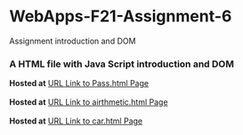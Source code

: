 # WebApps-F21-Assignment-6
Assignment introduction  and DOM
### A HTML file with Java Script introduction  and DOM
**Hosted at**
[URL Link to Pass.html Page](https://44-563-webapps-f21.github.io/webapps-f21-assignment-6-nithinreddykumbham888/pass.html)<br><br>
**Hosted at**
[URL Link to airthmetic.html Page](https://44-563-webapps-f21.github.io/webapps-f21-assignment-6-nithinreddykumbham888/airthmetic.html)<br><br>
**Hosted at**
[URL Link to car.html Page](https://44-563-webapps-f21.github.io/webapps-f21-assignment-6-nithinreddykumbham888/car.html)
